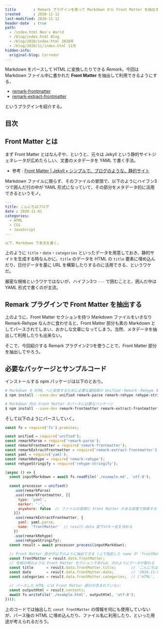 ```yaml
---
title        : Remark プラグインを使って Markdown から Front Matter を抽出する
created      : 2020-11-12
last-modified: 2020-11-12
header-date  : true
path:
  - /index.html Neo's World
  - /blog/index.html Blog
  - /blog/2020/index.html 2020年
  - /blog/2020/11/index.html 11月
hidden-info:
  original-blog: Corredor
---
```


Markdown をパースして HTML に変換したりできる *Remark*。今回は Markdown ファイル中に書かれた **Front Matter** を抽出して利用できるようにする、

- [remark-frontmatter](https://github.com/remarkjs/remark-frontmatter)
- [remark-extract-frontmatter](https://github.com/mrzmmr/remark-extract-frontmatter)

というプラグインを紹介する。

## 目次

## Front Matter とは

まず Front Matter とはなんぞや、というと、元々は Jekyll という静的サイトジェネレータが広めたらしい、文書のメタデータを YAML で書く手法。

- 参考 : [Front Matter | Jekyll • シンプルで、ブログのような、静的サイト](http://jekyllrb-ja.github.io/docs/step-by-step/03-front-matter/)

Markdown ファイルに限らず、そのファイルの冒頭で、以下のようにハイフン3つで囲んだ行の中が YAML 形式になっていて、その部分をメタデータ的に活用できるというモノ。

```yaml
---
title: こんにちはブログ
date : 2020-11-01
categories:
  - HTML
  - CSS
  - JavaScript
---

以下、Markdown で本文を書く。
```

上のように `title`・`date`・`categories` といったデータを用意しておき、静的サイトを生成する時なんかに、`title` のデータを HTML の `title` 要素に埋め込んだり、日付データを基に URL を構築したりするのに活用できる、というワケだ。

厳密な規格というワケではないが、ハイフン3つ `---` で囲むことと、囲んだ中は YAML 形式で書くのが主流。

## Remark プラグインで Front Matter を抽出する

上のように、Front Matter セクションを持つ Markdown ファイルをいきなり Remark-Rehype なんかに食わせると、Front Matter 部分も素の Markdown としてパースされてしまい、おかしな文章になってしまう。当然、メタデータを抽出して利用したりも出来ない。

そこで、今回紹介する Remark プラグイン2つを使うことで、Front Matter 部分を抽出してやろう。

## 必要なパッケージとサンプルコード

インストールする npm パッケージは以下のとおり。

```bash
# Markdown を HTML へと変換するために必要な最低限の Unified・Remark・Rehype 関連パッケージ
$ npm install --save-dev unified remark-parse remark-rehype rehype-stringify

# Markdown 内の Front Matter のパースに必要なパッケージ
$ npm install --save-dev remark-frontmatter remark-extract-frontmatter yaml
```

そして以下のようにパースしていく。

```javascript
const fs = require('fs').promises;

const unified = require('unified');
const remarkParse = require('remark-parse');
const remarkFrontmatter = require('remark-frontmatter');
const remarkExtractFrontmatter = require('remark-extract-frontmatter');
const yaml = require('yaml');
const remarkRehype = require('remark-rehype');
const rehypeStringify = require('rehype-stringify');

(async () => {
  const inputMarkdown = await fs.readFile('./example.md', 'utf-8');
  
  const processor = unified()
    .use(remarkParse)
    .use(remarkFrontmatter, [{
      type: 'yaml',
      marker: '-',
      anywhere: false  // ファイルの冒頭に Front Matter がある前提で探索する
    }])
    .use(remarkExtractFrontmatter, {
      yaml: yaml.parse,
      name: 'frontMatter'  // result.data 配下のキー名を決める
    })
    .use(remarkRehype)
    .use(rehypeStringify);
  const result = await processor.process(inputMarkdown);
  
  // Front Matter 部分が以下のように抽出できる (上で指定した name が 'frontMatter' なので)
  const frontMatter = result.data.frontMatter;
  // 先程の例のような Front Matter セクションであれば、次のようにデータが取れる
  const title      = result.data.frontMatter.title;       // 'こんにちはブログ'
  const date       = result.data.frontMatter.date;        // '2020-11-01'
  const categories = result.data.frontMatter.categories;  // ['HTML', 'CSS', 'JavaScript']
  
  // パースした HTML には Front Matter 部分が含まれていない
  const outputHtml = result.contents;
  await fs.writeFile('./example.html', outputHtml, 'utf-8');
})();
```

上のコードでは抽出した `const frontMatter` の情報を何にも使用していないが、パース後の HTML に埋め込んだり、ファイル名に利用したり、といった用途が考えられるだろう。
